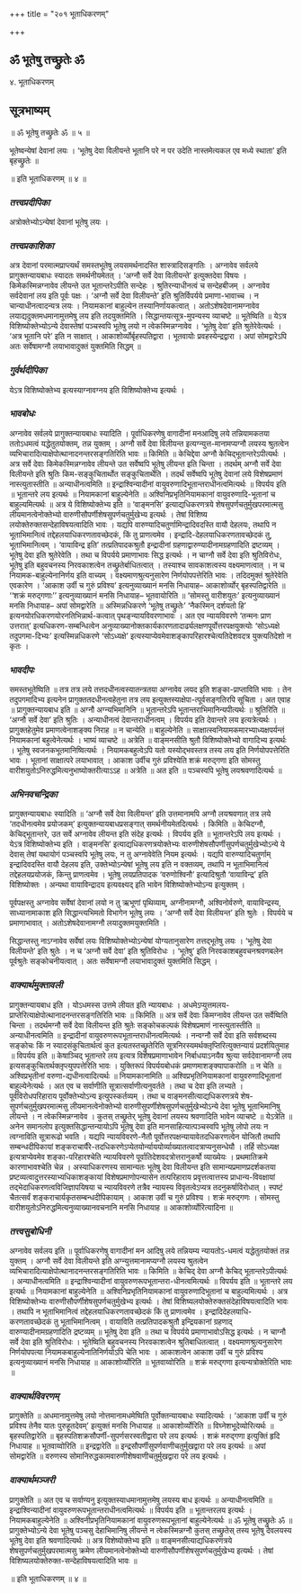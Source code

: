 +++
title = "२०१ भूताधिकरणम्"

+++


## ॐ भूतेषु तच्छ्रुतेः ॐ

४. भूताधिकरणम्

## **सूत्रभाष्यम्**

॥ ॐ भूतेषु तच्छ्रुतेः ॐ ॥ ५ ॥

भूतेष्वन्येषां देवानां लयः । ‘भूतेषु देवा विलीयन्ते भूतानि परे न पर उदेति नास्तमेत्यकल एव मध्ये स्थाता’ इति बृहच्छ्रुतेः ॥

॥ इति भूताधिकरणम् ॥ ४ ॥

### ***तत्त्वप्रदीपिका***

अत्रोक्तेभ्योऽन्येषां देवानां भूतेषु लयः ।

### ***तत्त्वप्रकाशिका***

अत्र देवानां परमात्मप्राप्त्यर्थं समस्तभूतेषु लयसमर्थनादस्ति शास्त्रादिसङ्गतिः । अग्नावेव सर्वलये प्रागुक्तन्यायबाधः स्यादतः समर्थनीयमेतत् । ‘अग्नौ सर्वे देवा विलीयन्ते’ इत्युक्तदेवा विषयः । किमेकस्मिन्नग्नावेव लीयन्ते उत भूतान्तरेऽपीति सन्देहः । श्रुतिरन्याधीनत्वं च सन्देहबीजम् । अग्नावेव सर्वदेवानां लय इति पूर्वः पक्षः । ‘अग्नौ सर्वे देवा विलीयन्ते’ इति श्रुतिर्विपर्यये प्रमाणा-भावाच्च । न चान्याधीनत्वादन्यत्र लयः । नियामकानां बाहुल्येन तस्यानिर्णायकत्वात् । अतोऽशेषदेवानामग्नावेव लयाद्यदुक्तमधमानामुत्तमेषु लय इति तदयुक्तमिति । सिद्धान्तयत्सूत्र-मुपन्यस्य व्याचष्टे ॥ भूतेष्विति ॥ येऽत्र विशिष्योक्तेभ्योऽन्ये देवास्तेषां पञ्चस्वपि भूतेषु लयो न त्वेकस्मिन्नग्नावेव । ‘भूतेषु देवा’ इति श्रुतेरेवेत्यर्थः । ‘अत्र भूतानि परे’ इति न साक्षात् । आकाशोर्व्योर्बृहस्पतिद्वारा । भूतवायोः प्रवहस्येन्द्रद्वारा । अपां सोमद्वारेऽपि अतः सर्वेषामग्नौ लयाभावादुक्तं युक्तमिति सिद्धम् ॥

### ***गुर्वर्थदीपिका***

येऽत्र विशिष्योक्तेभ्य इत्यस्याग्नावग्नय इति विशिष्योक्तेभ्य इत्यर्थः ।

### ***भावबोधः***

अग्नावेव सर्वलये प्रागुक्तन्यायबाधः स्यादिति । पूर्वाधिकरणेषु वागादीनां मनआदिषु लये तन्नियामकतया ततोऽधमत्वं यद्धेतुतयोक्तम्, तन्न युक्तम् । अग्नौ सर्वे देवा विलीयन्त इत्यग्न्युत्त-मानामप्यग्नौ लयस्य श्रुतत्वेन व्यभिचारादित्याक्षेपोत्थानादनन्तरसङ्गतिरिति भावः ॥ किमिति ॥ केचिद्देवा अग्नौ केचिद्भूतान्तरेऽपीत्यर्थः । अत्र सर्वे देवाः किमेकस्मिन्नग्नावेव लीयन्ते उत सर्वेष्वपि भूतेषु लीयन्त इति चिन्ता । तदर्थम् अग्नौ सर्वे देवा विलीयन्ते इति श्रुतिः किम-सङ्कुचितार्थोत सङ्कुचितार्थेति । तदर्थं सर्वेष्वपि भूतेषु देवानां लये विशेषप्रमाणं नास्त्युतास्तीति ॥ अन्याधीनत्वमिति ॥ इन्द्राश्विन्यादीनां वायुवरुणादिभूतान्तराधीनत्वमित्यर्थः ॥ विपर्यय इति ॥ भूतान्तरे लय इत्यर्थः ॥ नियामकानां बाहुल्येनेति ॥ अश्विनिप्रभृतिनियामकानां वायुवरुणादि-भूतानां च बाहुल्यमित्यर्थः ॥ अत्र ये विशिष्योक्तेभ्य इति ॥ ‘वाङ्मनसि’ इत्याद्यधिकरणत्रये शेषसुपर्णचतुर्मुखपरमात्मसु लीयमानत्वेनोक्तेभ्यो वारुणीसौपर्णीशेषसुपर्णचतुर्मुखेभ्य इत्यर्थः । तेषां विशिष्य लयोक्तेरुक्तसन्देहाविषयत्वादिति भावः । यद्यपि वारुण्यादिचतुर्णामिन्द्रादिवदस्ति वायौ देहलयः, तथापि न भूताभिमानित्वं तद्देहलयाधिकरणतावच्छेदकं, किं तु प्राणत्वमेव । इन्द्रादि-देहलयाधिकरणतावच्छेदकं तु, भूताभिमानित्वम् । ‘वायाविन्द्र इति’ तत्प्रतिपादकश्रुतौ इन्द्रादीनां ग्रहणाद्वारुण्यादीनामग्रहणादिति द्रष्टव्यम् । भूतेषु देवा इति श्रुतेरेवेति । तथा च विपर्यये प्रमाणाभावः सिद्ध इत्यर्थः । न चाग्नौ सर्वे देवा इति श्रुतिविरोधः, भूतेषु इति बहुवचनस्य निरवकाशत्वेन तच्छ्रुतेर्बाधितत्वात् । तस्याश्च सावकाशत्वस्य वक्ष्यमाणत्वात् । न च नियामक-बाहुल्येनानिर्णय इति वाच्यम् । वक्ष्यमाणश्रुत्यनुसारेण निर्णयोपपत्तेरिति भावः । तदिदमुक्तं श्रुतेरेवेति एवकारेण । ‘आकाश उर्वी च गुरुं प्रविश्य’ इत्यनुव्याख्यानं मनसि निधायाह– आकाशोर्व्योर् बृहस्पतिद्वारेति ॥ ‘‘शक्रं मरुद्गणाः’’ इत्यनुव्याख्यानं मनसि निधायाह– भूतवायोरिति ॥ ‘सोमस्तु वारीशयुतः’ इत्यनुव्याख्यानं मनसि निधायाह– अपां सोमद्वारेति ॥ अस्मिन्नधिकरणे ‘भूतेषु तच्छ्रुतेः’ ‘नैकस्मिन् दर्शयतो हि’ इत्यनयोरधिकरणयोरनतिभिन्नार्थ-कत्वात् पृथङ्न्यायविवरणाभावः । अत एव न्यायविवरणे ‘तन्मनः प्राण उत्तरात्’ इत्यधिकरण-सम्बन्धित्वेन अनुव्याख्यानोक्तकार्यकारणतादार्ढ्यलक्षणपूर्वोत्तरपक्षयुक्त्योः ‘सोऽध्यक्षे तदुपगमा-दिभ्यः’ इत्यस्मिन्नधिकरणे ‘सोऽध्यक्षे’ इत्यस्याप्येवमेवाशङ्कापरिहारश्चेत्यतिदेशवदत्र युक्त्यतिदेशो न कृतः ।

### ***भावदीपः***

समस्तभूतेष्विति ॥ तत्र तत्र लये तत्तदधीनत्वस्यातन्त्रतया अग्नावेव लयद इति शङ्का-प्राप्ताविति भावः । तेन तदुपगमादिभ्य इत्यनेन प्रागुक्ततदधीनत्वहेतुना तत्र लय इत्युक्तस्याक्षेपा-त्पूर्वसङ्गतिरपि सूचिता । अत एवाह ॥ प्रागुक्तन्यायबाध इति ॥ अग्नौ अग्न्यभिमानिनि ॥ भूतान्तरेऽपि भूतान्तराभिमानिन्यपीत्यर्थः ॥ श्रुतिरिति ॥ ‘अग्नौ सर्वे देवा’ इति श्रुतिः । अन्याधीनत्वं देवान्तराधीनत्वम् । विपर्यय इति देवान्तरे लय इत्यत्रेत्यर्थः । प्रागुक्तहेतुमेव प्रमाणत्वेनाशङ्क्य निराह ॥ न चान्येति ॥ बाहुल्येनेति ॥ साक्षात्स्वनियामकमारभ्याध्यक्षपर्यन्तं नियामकानां बहुत्वेनेत्यर्थः । भाष्यं व्याचष्टे ॥ अत्रेति ॥ वाङ्मनसीति श्रुतौ विशिष्योक्तेभ्यो वागादिभ्य इत्यर्थः । भूतेषु स्वजनकभूतमानिष्वित्यर्थः । नियामकबहुत्वेऽपि यतो यस्योद्भवस्तत्र तस्य लय इति निर्णयोपपत्तेरिति भावः । भूतानां साक्षात्परे लयाभावात् । आकाश उर्वीच गुरुं प्रविश्येति शक्रं मरुद्गणा इति सोमस्तु वारीशयुतोऽनिरुद्धमित्यनुभाष्योक्तरीत्याऽऽह ॥ अत्रेति ॥ अत इति ॥ पञ्चस्वपि भूतेषु लयश्रवणादित्यर्थः ॥

### ***अभिनवचन्द्रिका***

प्रागुक्तन्यायबाधः स्यादिति ॥ ‘अग्नौ सर्वे देवा विलीयन्त’ इति उत्तमानामपि अग्नौ लयश्रवणात् तत्र लये ‘तदधीनत्वमेव प्रयोजकम्’ इत्युक्तन्यायबाधप्रसङ्गात् समर्थनीयमेतदित्यर्थः । किमिति ॥ केचिदग्नौ, केचिद्भूतान्तरे, उत सर्वे अग्नावेव लीयन्त इति संदेह इत्यर्थः । विपर्यय इति ॥ भूतान्तरेऽपि लय इत्यर्थः । येऽत्र विशिष्योक्तेभ्य इति । वाङ्मनसि’ इत्याद्यधिकरणत्रयोक्तेभ्यः वारुणीशेषसौपर्णीसुपर्णचतुर्मुखेभ्योऽन्ये ये देवास् तेषां यथायोगं पञ्चस्वपि भूतेषु लयः, न तु अग्नावेवेति नियम इत्यर्थः । यद्यपि वारुण्यादिचतुर्णाम् इन्द्रादिवदस्ति वायौ देहलय इति, उक्तेभ्योऽन्येषां भूतेषु लय इति न वक्तव्यम्, तथापि न भूताभिमानित्वं तद्देहलयप्रयोजकं, किन्तु प्राणत्वमेव । भूतेषु लयप्रतिपादक ‘वरुणोश्विनौ’ इत्यादिश्रुतौ ‘वायाविन्द्र’ इति विशिष्योक्तः । अन्यथा वायाविन्द्रादय इत्यवक्ष्यद् इति भावेन विशिष्योक्तेभ्योऽन्य इत्युक्तम् ।

पूर्वपक्षस्तु अग्नावेव सर्वेषां देवानां लयो न तु ऋभूणां पृथिव्याम्, अग्नीनामग्नौ, अश्विनोर्वरुणे, वायाविन्द्रस्य, साध्यानामाकाश इति सिद्धान्त्यभिमतो विभागेन भूतेषु लयः । ‘अग्नौ सर्वे देवा विलीयन्त’ इति श्रुतेः । विपर्यये च प्रमाणाभावात् । अतोऽशेषदेवानामग्नौ लयादुक्तमयुक्तमिति ।

सिद्धान्तस्तु नाऽग्नावेव सर्वेषां लयः विशिष्योक्तेभ्योऽन्येषां योग्यतानुसारेण तत्तद्भूतेषु लयः । ‘भूतेषु देवा विलीयन्ते’ इति श्रुतेः । न च ‘अग्नौ सर्वे देवा’ इति श्रुतिविरोधः । ‘भूतेषु’ इति निरवकाशबहुवचनश्रवणबलेन पूर्वश्रुतेः सङ्कोचनीयत्वात् । अतः सर्वेषामग्नौ लयाभावादुक्तं युक्तमिति सिद्धम् ।

### ***वाक्यार्थमुक्तावली***

प्रागुक्तन्यायबाध इति । योऽधमस्स उत्तमे लीयत इति न्यायबाधः । अधमेऽप्युत्तमलय-प्राप्तेरित्याक्षेपोत्थानादनन्तरसङ्गतिरिति भावः ॥ किमिति ॥ अत्र सर्वे देवाः किमग्नावेव लीयन्त उत सर्वेष्विति चिन्ता । तदर्थमग्नौ सर्वे देवा विलीयन्त इति श्रुतेः सङ्कोचकल्पकं विशेषप्रमाणं नास्त्युतास्तीति ॥ अन्याधीनत्वमिति ॥ इन्द्रादीनां वायुवरुणरूपभूतान्तराधीनत्वमित्यर्थः । नन्वग्नौ सर्वे देवा इति सर्वशब्दस्य सङ्कोचः किं न स्यादसंकुचितार्थत्वं कुत इत्यतस्तच्छ्रुतेरिति सूत्रनिरस्यमर्थक्लृप्तिरित्युक्तन्यायं प्रदर्शयितुमाह ॥ विपर्यय इति ॥ केषाञ्चिद् भूतान्तरे लय इत्यत्र विशेषप्रमाणाभावेन निर्बाधयाऽनयैव श्रुत्या सर्वदेवानामग्नौ लय इत्यसङ्कुचितार्थक्लृप्त्युपपत्तेरिति भावः । युक्तिरूपं विपर्ययबोधकं प्रमाणमाशङ्क्यापाकरोति ॥ न चेति ॥ अश्विप्रभृतीनां वरुणा-द्यधीनत्वादित्यर्थः ॥ नियामकानामिति ॥ अश्विप्रभृतिनियामकानां वायुवरुणादिभूतानां बाहुल्येनेत्यर्थः । अत एव च सर्वाणीति सूत्रात्सर्वाणीत्यनुवर्तते । तथा च देवा इति लभ्यते । पूर्वविरोधपरिहाराय पूर्वोक्तेभ्योऽन्य इत्युपस्कर्तव्यम् । तथा च वाङ्मनसीत्याद्यधिकरणत्रये शेष-सुपर्णचतुर्मुखपरमात्मसु लीयमानत्वेनोक्तेभ्यो वारुणीसुपर्णीशेषसुपर्णचतुर्मुखेभ्योऽन्ये देवा भूतेषु भूताभिमानिषु लीयन्ते । न त्वेकस्मिन्नग्नावेव । कुतस् तच्छ्रुतेर् भूतेषु देवानां लयस्य श्रवणादिति भावेन व्याचष्टे ॥ येऽत्रेति ॥ अनेन समानलोप इत्युक्तसिद्धान्तन्यायोऽपि भूतेषु देवा इति मानसाहित्यात्पञ्चस्वपि भूतेषु लोपो लयः न त्वग्नाविति सूत्रारूढो भवति । यद्यपि न्यायविवरणे-नैतौ पूर्वोत्तरपक्षन्यायावेतदधिकरणत्वेन योजितौ तथापि सम्बन्धदीपिकायां शङ्कराचार्यैरे-तदधिकरणेऽप्येतयोर्न्याययोर्व्याख्यातत्वादत्राप्यनुसन्धेयौ । तर्हि सोऽध्यक्ष इत्यत्राप्येवमेव शङ्का-परिहारश्चेति न्यायविवरणे पूर्वातिदेशवदत्रोत्तरानुकर्षो व्याख्येयः । प्रथमातिक्रमे कारणाभावश्चेति चेन्न । अस्याधिकरणस्य सामान्यतः भूतेषु देवा विलीयन्त इति सामान्यप्रमाणप्रदर्शकतया प्रष्टव्यत्वादुत्तरस्याभ्यधिकाशङ्कायां विशेषप्रमाणोपन्यासेन तत्परिहाराय प्रवृत्तत्वात्तस्य प्राधान्य-विवक्षायां तद्भेदाधिकरणत्वविजिज्ञापयिषया च न्यायविवरणे तत्रैव न्यायस्य विवृतत्वेऽप्यत्र तदनुकर्षाविरोधात् । स्पष्टं चैतत्सर्वं शङ्कराचार्यकृतसम्बन्धदीपिकायाम् । आकाश उर्वी च गुरुं प्रविश्य । शक्रं मरुद्गणः । सोमस्तु वारीशयुतोऽनिरुद्धमित्यनुव्याख्यानवचनानि मनसि निधायाह ॥ आकाशोर्व्योरित्यादिना ॥

### ***तत्त्वसुबोधिनी***

अग्नावेव सर्वलय इति ॥ पूर्वाधिकरणेषु वागादीनां मन आदिषु लये तन्नियम्य न्यायतोऽ-धमत्वं यद्धेतुतयोक्तं तन्न युक्तम् । अग्नौ सर्वे देवा विलीयन्ते इति अग्न्युत्तमानामप्यग्नौ लयस्य श्रुतत्वेन व्यभिचारादित्याक्षेपोत्थानादनन्तरसङ्गतिरिति भावः ॥ किमिति ॥ केचिद् देवा अग्नौ केचिद् भूतान्तरेऽपीत्यर्थः । अन्याधीनत्वमिति ॥ इन्द्राश्विन्यादीनां वायुवरुणरूपभूतान्तरा-धीनत्वमित्यर्थः ॥ विपर्यय इति ॥ भूतान्तरे लय इत्यर्थः ॥ नियामकानां बाहुल्येनेति ॥ अश्विनिप्रभृतिनियामकानां वायुवरुणादिभूतानां च बाहुल्यमित्यर्थः । अत्र विशिष्योक्तेभ्यः वारुणीसौपर्णीशेषसुपर्णचतुर्मुखेभ्य इत्यर्थः । तेषां विशिष्यलयोक्तेरुक्तसंदेहाविषयत्वादिति भावः । तथापि न भूताभिमानित्वं तद्देहलयाधिकरणतावच्छेदकं किं तु प्राणत्वमेव । इन्द्रादिदेहलयाधि-करणतावच्छेदकं तु भूताभिमानित्वम् । वायाविति तत्प्रतिपादकश्रुतौ इन्द्रियकानां ग्रहणाद् वारुण्यादीनामग्रहणादिति द्रष्टव्यम् ॥ भूतेषु देवा इति ॥ तथा च विपर्यये प्रमाणाभावोऽसिद्ध इत्यर्थः । न चाग्नौ सर्वे देवा इति श्रुतिविरोधः । भूतेष्विति बहुवचनस्य निरवकाशत्वेन श्रुतिबाधितत्वात् । वक्ष्यमाणश्रुत्यनुसारेण निर्णयोपपत्या नियामकबाहुल्येनातिनिर्णयोऽपि चेति भावः । आकाशत्वेन आकाश उर्वीं च गुरुं प्रविश्य इत्यनुव्याख्यानं मनसि निधायाह ॥ आकाशोर्व्योरिति ॥ भूतवाय्वोरिति ॥ शक्रं मरुद्गणा इत्यन्यत्रोक्तेरिति भावः ॥

### ***वाक्यार्थविवरणम्***

प्रागुक्तेति ॥ अधमानामुत्तमेषु लयो नोत्तमानामधमेष्विति पूर्वोक्तन्यायबाधः स्यादित्यर्थः । ‘आकाश उर्वीं च गुरुं प्रविश्य तेनैव यातः पुरुहूतदेवम्’ इत्युक्तं मनसि निधायाह ॥ आकाशोर्व्योरिति ॥ विघ्नेशभूदेव्योरित्यर्थः ॥ बृहस्पतिद्वारेति ॥ बृहस्पतिशक्रसौपर्णी-सुपर्णसरस्वतीद्वारा परे लय इत्यर्थः । शक्रं मरुद्गणा इत्युक्तिं हृदि निधायाह ॥ भूतवाय्वोरिति ॥ इन्द्रद्वारेति ॥ इन्द्रसौपर्णीसुपर्णवाणीचतुर्मुखद्वारा परे लय इत्यर्थः ॥ अपां सोमद्वारेति ॥ वरुणस्य सोमानिरुद्धकामवारुणीशेषवाणीचतुर्मुखद्वारा परे लय इत्यर्थः ।

### ***वाक्यार्थमञ्जरी***

प्रागुक्तेति ॥ अत एव च सर्वाण्यनु इत्युक्तस्याधमानामुत्तमेषु लयस्य बाध इत्यर्थः ॥ अन्याधीनत्वमिति ॥ इन्द्राश्विन्यादीनां वायुवरुणरूपभूतान्तराधीनत्वमित्यर्थः ॥ विपर्यय इति ॥ भूतान्तरलय इत्यर्थः । नियामकबाहुल्येनेति ॥ अश्विनीप्रभृतिनियामकानां वायुवरुणरूपभूतानां बाहुल्येनेत्यर्थः ॥ ॐ भूतेषु तच्छ्रुतेः ॐ ॥ प्रागुक्तेभ्योऽन्ये देवा भूतेषु पञ्चसु देहाभिमानिषु लीयन्ते न त्वेकस्मिन्नग्नौ कुतस् तच्छ्रुतेस् तस्य भूतेषु देवलयस्य भूतेषु देवा इति श्रवणादित्यर्थः ॥ अत्र विशेष्योक्तेभ्य इति ॥ वाङ्मनसीत्याद्यधिकरणत्रये शेषसुपर्णचतुर्मुखपरमात्मसु क्रमेण लीयमानत्वेनोक्तेभ्यो वारुणीसौपर्णीशेषसुपर्णचतुर्मुखेभ्य इत्यर्थः । तेषां विशिष्यलयोक्तेरुक्त-सन्देहाविषयत्वादिति भावः ॥

॥ इति भूताधिकरणम् ॥ ४ ॥



